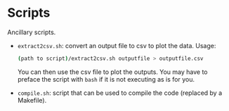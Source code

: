 # Scripts

Ancillary scripts.

* `extract2csv.sh`: convert an output file to csv to plot the data. Usage:

  ```bash
  (path to script)/extract2csv.sh outputfile > outputfile.csv
  ```

  You can then use the csv file to plot the outputs. You may have to preface the script with `bash` if it is not executing as is for you.
  
* `compile.sh`: script that can be used to compile the code (replaced by a Makefile).